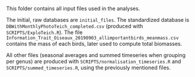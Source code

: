 This folder contains all input files used in the analyses. 

The initial, raw databases are `initial_files`. The standardized database is `DBWithMonthlyPhotoTeich_completed.csv` (produced with `SCRIPTS/ExploTeich.R`). The file `Information_Trait_Oiseaux_20190903_allimportantbirds_meanmass.csv` contains the mass of each birds, later used to compute total biomasses. 

All other files (seasonal averages and summed timeseries when grouping per genus) are produced with `SCRIPTS/normalisation_timeseries.R` and `SCRIPTS/summed_timeseries.R`, using the previously mentioned files.
